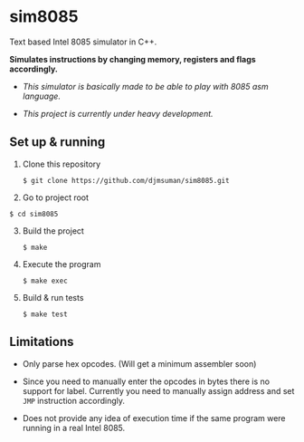 # sim8085

Text based Intel 8085 simulator in C++.

**Simulates instructions by changing memory, registers and flags accordingly.**

- _This simulator is basically made to be able to play with 8085 asm language._

- *This project is currently under heavy development.*

## Set up & running

1. Clone this repository

    `$ git clone https://github.com/djmsuman/sim8085.git`

2. Go to project root

  `$ cd sim8085`

3. Build the project

    `$ make`

4. Execute the program

    `$ make exec`

5. Build & run tests

    `$ make test`

## Limitations

- Only parse hex opcodes. (Will get a minimum assembler soon)

- Since you need to manually enter the opcodes in bytes there is no support for
    label. Currently you need to manually assign address and set `JMP`
    instruction accordingly.

- Does not provide any idea of execution time if the same program were running
    in a real Intel 8085.
